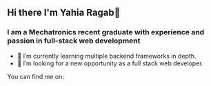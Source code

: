 ## Hi there I'm Yahia Ragab👋

### I am a Mechatronics recent graduate with experience and passion in full-stack web development

<!--
**yahiaragab99/yahiaragab99** is a ✨ _special_ ✨ repository because its `README.md` (this file) appears on your GitHub profile.

Here are some ideas to get you started:

- 🔭 I’m currently working on ...
- 🌱 I’m currently learning ...
- 👯 I’m looking to collaborate on ...
- 🤔 I’m looking for help with ...
- 💬 Ask me about ...
- 📫 How to reach me: ...
- 😄 Pronouns: ...
- ⚡ Fun fact: ...
-->
- 🌱 I’m currently learning multiple backend frameworks in depth.
- 👯 I’m looking for a new opportunity as a full stack web developer.

You can find me on: 

